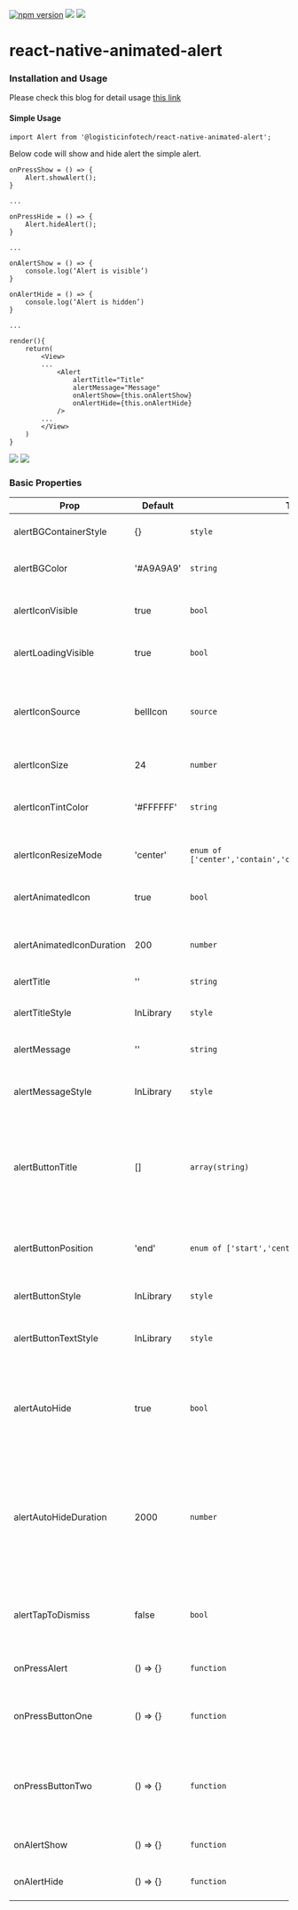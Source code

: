 <p align="left">
    <a href="https://www.npmjs.com/package/@logisticinfotech/react-native-animated-alert"><img alt="npm version" src="https://img.shields.io/badge/npm-v1.0.6-green.svg"></a>
    <a href="https://www.npmjs.com/package/@logisticinfotech/react-native-animated-alert"><img src="https://img.shields.io/badge/downloads-%3E1K-yellow.svg"></a>
    <a href="https://www.npmjs.com/package/@logisticinfotech/react-native-animated-alert"<><img src="https://img.shields.io/badge/license-MIT-orange.svg"></a>
</p>

# react-native-animated-alert

### Installation and Usage

Please check this blog for detail usage [this link](https://www.logisticinfotech.com/blog/react-native-animated-alert-library/)

#### Simple Usage

`import Alert from '@logisticinfotech/react-native-animated-alert';`

Below code will show and hide alert the simple alert.

```
onPressShow = () => {
    Alert.showAlert();
}

...

onPressHide = () => {
    Alert.hideAlert();
}

...

onAlertShow = () => {
    console.log(‘Alert is visible’)
}

onAlertHide = () => {
    console.log(‘Alert is hidden’)
}

...

render(){
    return(
        <View>
        ...
            <Alert
                alertTitle="Title"
                alertMessage="Message"
                onAlertShow={this.onAlertShow}
                onAlertHide={this.onAlertHide}
            />
        ...
        </View>
    )
}
```

![](RNAnimatedAlertIOS.gif)
![](RNAnimatedAlterAndroid.gif)

### Basic Properties

| Prop                  | Default   | Type                                                      | Description                                                                                                                 |
| --------------------- | --------- | --------------------------------------------------------- | --------------------------------------------------------------------------------------------------------------------------- |
| alertBGContainerStyle | {}        | `style`                                                   | Alert main container style.                                                                                                 |
| alertBGColor          | '#A9A9A9' | `string`                                                  | Alert background color.                                                                                                     |
| alertIconVisible      | true      | `bool`                                                    | Display or hide alert icon side to title.                                                                                   |
| alertLoadingVisible   | true      | `bool`                                                    | Show loading type alter.                                                                                                    |
| alertIconSource       | bellIcon  | `source`                                                  | Change the default bell icon. This will be not display id loading is visible.                                               |
| alertIconSize         | 24        | `number`                                                  | size of the alter icon.                                                                                                     |
| alertIconTintColor    | '#FFFFFF' | `string`                                                  | color of the icon if source has transparent pixel.                                                                          |
| alertIconResizeMode   | 'center'  | `enum of ['center','contain','cover','repeat','stretch']` | Image resize mode.                                                                                                          |
| alertAnimatedIcon     | true      | `bool`                                                    | Icon of alert will be show animated.                                                                                        |
| alertAnimatedIconDuration     | 200      | `number`                                                    | Animation time duration of alert icon.                                                                                        |
| alertTitle            | ''        | `string`                                                  | Display title of the alter.                                                                                                 |
| alertTitleStyle       | InLibrary | `style`                                                   | Style of alter title display.                                                                                               |
| alertMessage          | ''        | `string`                                                  | Display message of the alter.                                                                                               |
| alertMessageStyle     | InLibrary | `style`                                                   | Style of alter message display.                                                                                             |
| alertButtonTitle      | []        | `array(string)`                                           | Display the alert button. max is 2 buttons. This will be not display id loading is visible.                                 |
| alertButtonPosition   | 'end'     | `enum of ['start','center','end']`                        | Style of the non selected date or time.                                                                                     |
| alertButtonStyle      | InLibrary | `style`                                                   | Style of the alert buttons.                                                                                                 |
| alertButtonTextStyle  | InLibrary | `style`                                                   | Style of text of the alert buttons .                                                                                        |
| alertAutoHide         | true      | `bool`                                                    | Auto hide alter. This will be not display id loading is visible or button is visible                                        |
| alertAutoHideDuration | 2000      | `number`                                                  | Time in millisecond after alter auto hide if it enable. This will be not display id loading is visible or button is visible |
| alertTapToDismiss     | false     | `bool`                                                    | Hide alert on tap on it. This will be not display id loading is visible.                                                    |
| onPressAlert          | () => {}  | `function`                                                | Call when click on the alter.                                                                                               |
| onPressButtonOne      | () => {}  | `function`                                                | Call when button one(left button) is press.                                                                                 |
| onPressButtonTwo      | () => {}  | `function`                                                | Call when button two(right button) is press if has two buttons.                                                             |
| onAlertShow           | () => {}  | `function`                                                | Call when alert is visible.                                                                                                 |
| onAlertHide           | () => {}  | `function`                                                | Call when alert is hide.                                                                                                    |
